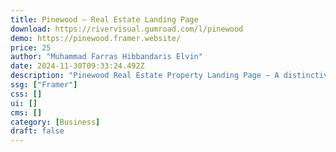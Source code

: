 ```yaml
---
title: Pinewood — Real Estate Landing Page
download: https://rivervisual.gumroad.com/l/pinewood
demo: https://pinewood.framer.website/
price: 25
author: "Muhammad Farras Hibbandaris Elvin"
date: 2024-11-30T09:33:24.492Z
description: "Pinewood Real Estate Property Landing Page – A distinctive digital presentation tailored for your extraordinary property."
ssg: ["Framer"]
css: []
ui: []
cms: []
category: [Business]
draft: false
---
```


